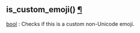 ## is_custom_emoji() [¶](https://discordpy.readthedocs.io/en/stable/api.html#discord.PartialEmoji.is_custom_emoji)
[bool](https://docs.python.org/3/library/functions.html#bool) : Checks if this is a custom non-Unicode emoji.
